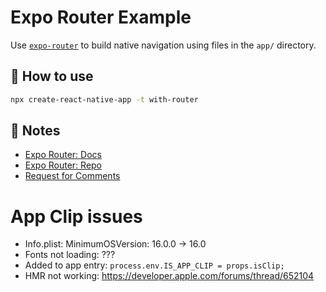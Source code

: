 # Expo Router Example

Use [`expo-router`](https://expo.github.io/router) to build native navigation using files in the `app/` directory.

## 🚀 How to use

```sh
npx create-react-native-app -t with-router
```

## 📝 Notes

- [Expo Router: Docs](https://expo.github.io/router)
- [Expo Router: Repo](https://github.com/expo/router)
- [Request for Comments](https://github.com/expo/router/discussions/1)

# App Clip issues

- Info.plist: MinimumOSVersion: 16.0.0 -> 16.0
- Fonts not loading: ???
- Added to app entry: `process.env.IS_APP_CLIP = props.isClip;`
- HMR not working: https://developer.apple.com/forums/thread/652104
